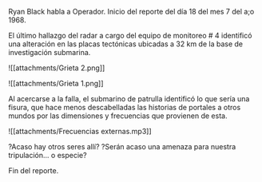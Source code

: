Ryan Black habla a Operador. 
Inicio del reporte del día 18 del mes 7 del a;o 1968. 

El último hallazgo del radar a cargo del equipo de monitoreo # 4 identificó una alteración en las placas tectónicas ubicadas a 32 km de la base de investigación submarina.  

![[attachments/Grieta 2.png]]

![[attachments/Grieta 1.png]]

Al acercarse a la falla, el submarino de patrulla identificó lo que sería una fisura, que hace menos descabelladas las historias de portales a otros mundos por las dimensiones y frecuencias que provienen de esta.

![[attachments/Frecuencias externas.mp3]]

?Acaso hay otros seres allí? ?Serán acaso una amenaza para nuestra tripulación... o especie?

Fin del reporte. 
